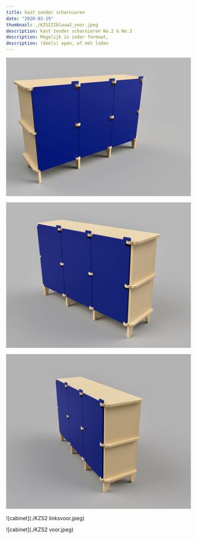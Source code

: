 ```yaml
---
title: kast zonder scharnieren
date: "2020-03-19"
thumbnail: ./KZSIIIblauw2_voor.jpeg
description: kast zonder scharnieren No.2 & No.3
description: Mogelijk in ieder formaat,
description: (deels) open, of met laden
---
```


<div class="kg-card kg-image-card kg-width-wide">

![cabinet](./KZSIII_blauw1linksvoor.jpeg)

</div>

<div class="kg-card kg-image-card kg-width-wide">

![cabinet](./KZSIII_blauw_rechtsvoor.jpeg)

</div>

<div class="kg-card kg-image-card kg-width-wide">

![cabinet](./KZSIII_blauw_rechtsvoor2.jpeg)

</div>


<div class="kg-card kg-image-card kg-width-wide">

![cabinet](./KZS2 linksvoor.jpeg)

</div>

<div class="kg-card kg-image-card kg-width-wide">

![cabinet](./KZS2 voor.jpeg)

</div>
